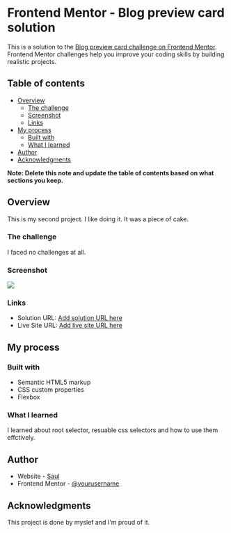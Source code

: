 # Frontend Mentor - Blog preview card solution

This is a solution to the [Blog preview card challenge on Frontend Mentor](https://www.frontendmentor.io/challenges/blog-preview-card-ckPaj01IcS). Frontend Mentor challenges help you improve your coding skills by building realistic projects.

## Table of contents

- [Overview](#overview)
  - [The challenge](#the-challenge)
  - [Screenshot](#screenshot)
  - [Links](#links)
- [My process](#my-process)
  - [Built with](#built-with)
  - [What I learned](#what-i-learned)
- [Author](#author)
- [Acknowledgments](#acknowledgments)

**Note: Delete this note and update the table of contents based on what sections you keep.**

## Overview

This is my second project. I like doing it. It was a piece of cake.

### The challenge

I faced no challenges at all.

### Screenshot

![](./screenshot.jpg)

### Links

- Solution URL: [Add solution URL here](https://github.com/MgMyatHtayKhant/qr-code-component-main)
- Live Site URL: [Add live site URL here](https://frontend-blog-preview.netlify.app/)

## My process

### Built with

- Semantic HTML5 markup
- CSS custom properties
- Flexbox

### What I learned

I learned about root selector, resuable css selectors and how to use them effctively.

## Author

- Website - [Saul](https://saul-homepage.netlify.app/)
- Frontend Mentor - [@yourusername](https://www.frontendmentor.io/profile/yourusername)

## Acknowledgments

This project is done by myslef and I'm proud of it.
